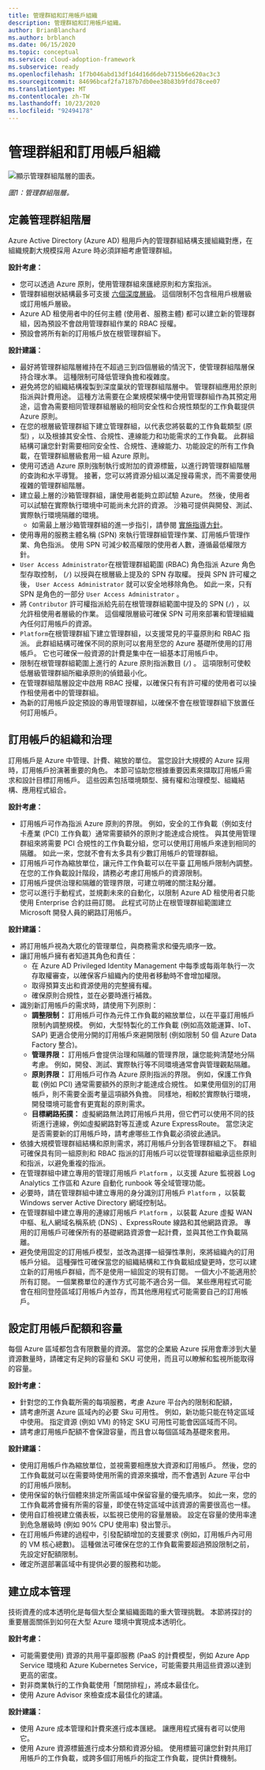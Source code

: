 ```yaml
---
title: 管理群組和訂用帳戶組織
description: 管理群組和訂用帳戶組織。
author: BrianBlanchard
ms.author: brblanch
ms.date: 06/15/2020
ms.topic: conceptual
ms.service: cloud-adoption-framework
ms.subservice: ready
ms.openlocfilehash: 1f7b046abd13df1d4d16d6deb7315b6e620ac3c3
ms.sourcegitcommit: 84696bcaf2fa7187b7db0ee38b83b9fdd78cee07
ms.translationtype: MT
ms.contentlocale: zh-TW
ms.lasthandoff: 10/23/2020
ms.locfileid: "92494178"
---
```

# <a name="management-group-and-subscription-organization"></a>管理群組和訂用帳戶組織

![顯示管理群組階層的圖表。](./media/sub-org.png)

_圖1：管理群組階層。_

## <a name="define-a-management-group-hierarchy"></a>定義管理群組階層

Azure Active Directory (Azure AD) 租用戶內的管理群組結構支援組織對應，在組織規劃大規模採用 Azure 時必須詳細考慮管理群組。

**設計考慮：**

- 您可以透過 Azure 原則，使用管理群組來匯總原則和方案指派。
- 管理群組樹狀結構最多可支援 [六個深度層級](/azure/governance/management-groups/overview#hierarchy-of-management-groups-and-subscriptions)。 這個限制不包含租用戶根層級或訂用帳戶層級。
- Azure AD 租使用者中的任何主體 (使用者、服務主體) 都可以建立新的管理群組，因為預設不會啟用管理群組作業的 RBAC 授權。
- 預設會將所有新的訂用帳戶放在根管理群組下。

**設計建議：**

- 最好將管理群組階層維持在不超過三到四個層級的情況下，使管理群組階層保持合理水準。 這種限制可降低管理負擔和複雜度。
- 避免將您的組織結構複製到深度巢狀的管理群組階層中。 管理群組應用於原則指派與計費用途。 這種方法需要在企業規模架構中使用管理群組作為其預定用途，這會為需要相同管理群組層級的相同安全性和合規性類型的工作負載提供 Azure 原則。
- 在您的根層級管理群組下建立管理群組，以代表您將裝載的工作負載類型 (原型) ，以及根據其安全性、合規性、連線能力和功能需求的工作負載。 此群組結構可讓您針對需要相同安全性、合規性、連線能力、功能設定的所有工作負載，在管理群組層級套用一組 Azure 原則。
- 使用可透過 Azure 原則強制執行或附加的資源標籤，以進行跨管理群組階層的查詢和水平導覽。 接著，您可以將資源分組以滿足搜尋需求，而不需要使用複雜的管理群組階層。
- 建立最上層的沙箱管理群組，讓使用者能夠立即試驗 Azure。 然後，使用者可以試驗在實際執行環境中可能尚未允許的資源。 沙箱可提供與開發、測試、實際執行環境隔離的環境。
  - 如需最上層沙箱管理群組的進一步指引，請參閱 [實施指導方針](./implementation-guidelines.md#sandbox-governance-guidance)。
- 使用專用的服務主體名稱 (SPN) 來執行管理群組管理作業、訂用帳戶管理作業、角色指派。 使用 SPN 可減少較高權限的使用者人數，遵循最低權限方針。
- `User Access Administrator`在根管理群組範圍 (RBAC) 角色指派 Azure 角色型存取控制， (`/`) 以授與在根層級上提及的 SPN 存取權。 授與 SPN 許可權之後， `User Access Administrator` 就可以安全地移除角色。 如此一來，只有 SPN 是角色的一部分 `User Access Administrator` 。
- 將 `Contributor` 許可權指派給先前在根管理群組範圍中提及的 SPN (`/`) ，以允許租使用者層級的作業。 這個權限層級可確保 SPN 可用來部署和管理組織內任何訂用帳戶的資源。
- `Platform`在根管理群組下建立管理群組，以支援常見的平臺原則和 RBAC 指派。 此群組結構可確保不同的原則可以套用至您的 Azure 基礎所使用的訂用帳戶。 它也可確保一般資源的計費是集中在一組基本訂用帳戶中。
- 限制在根管理群組範圍上進行的 Azure 原則指派數目 (`/`) 。 這項限制可使較低層級管理群組所繼承原則的偵錯最小化。
- 在管理群組階層設定中啟用 RBAC 授權，以確保只有有許可權的使用者可以操作租使用者中的管理群組。
- 為新的訂用帳戶設定預設的專用管理群組，以確保不會在根管理群組下放置任何訂用帳戶。

## <a name="subscription-organization-and-governance"></a>訂用帳戶的組織和治理

訂用帳戶是 Azure 中管理、計費、縮放的單位。 當您設計大規模的 Azure 採用時，訂用帳戶扮演著重要的角色。 本節可協助您根據重要因素來擷取訂用帳戶需求和設計目標訂用帳戶。 這些因素包括環境類型、擁有權和治理模型、組織結構、應用程式組合。

**設計考慮：**

- 訂用帳戶可作為指派 Azure 原則的界限。 例如，安全的工作負載（例如支付卡產業 (PCI) 工作負載）通常需要額外的原則才能達成合規性。 與其使用管理群組來將需要 PCI 合規性的工作負載分組，您可以使用訂用帳戶來達到相同的隔離。 如此一來，您就不會有太多具有少數訂用帳戶的管理群組。
- 訂用帳戶可作為縮放單位，讓元件工作負載可以在平臺 [訂](/azure/azure-subscription-service-limits)用帳戶限制內調整。 在您的工作負載設計階段，請務必考慮訂用帳戶的資源限制。
- 訂用帳戶提供治理和隔離的管理界限，可建立明確的關注點分離。
- 您可以進行手動程式，並規劃未來的自動化，以限制 Azure AD 租使用者只能使用 Enterprise 合約註冊訂閱。 此程式可防止在根管理群組範圍建立 Microsoft 開發人員的網路訂用帳戶。

**設計建議：**

- 將訂用帳戶視為大眾化的管理單位，與商務需求和優先順序一致。
- 讓訂用帳戶擁有者知道其角色和責任：
  - 在 Azure AD Privileged Identity Management 中每季或每兩年執行一次存取權審查，以確保客戶組織內的使用者移動時不會增加權限。
  - 取得預算支出和資源使用的完整擁有權。
  - 確保原則合規性，並在必要時進行補救。
- 識別新訂用帳戶的需求時，請使用下列原則：
  - **調整限制：** 訂用帳戶可作為元件工作負載的縮放單位，以在平臺訂用帳戶限制內調整規模。 例如，大型特製化的工作負載 (例如高效能運算、IoT、SAP) 更適合使用分開的訂用帳戶來避開限制 (例如限制 50 個 Azure Data Factory 整合)。
  - **管理界限：** 訂用帳戶會提供治理和隔離的管理界限，讓您能夠清楚地分隔考慮。 例如，開發、測試、實際執行等不同環境通常會與管理觀點隔離。
  - **原則界限：** 訂用帳戶可作為 Azure 原則指派的界限。 例如，保護工作負載 (例如 PCI) 通常需要額外的原則才能達成合規性。 如果使用個別的訂用帳戶，則不需要全面考量這項額外負擔。 同樣地，相較於實際執行環境，開發環境可能會有更寬鬆的原則需求。
  - **目標網路拓撲：** 虛擬網路無法跨訂用帳戶共用，但它們可以使用不同的技術進行連線，例如虛擬網路對等互連或 Azure ExpressRoute。 當您決定是否需要新的訂用帳戶時，請考慮哪些工作負載必須彼此通訊。
- 依據大規模管理群組結構和原則需求，將訂用帳戶分到各管理群組之下。 群組可確保具有同一組原則和 RBAC 指派的訂用帳戶可以從管理群組繼承這些原則和指派，以避免重複的指派。
- 在管理群組中建立專用的管理訂用帳戶 `Platform` ，以支援 Azure 監視器 Log Analytics 工作區和 Azure 自動化 runbook 等全域管理功能。
- 必要時，請在管理群組中建立專用的身分識別訂用帳戶 `Platform` ，以裝載 Windows server Active Directory 網域控制站。
- 在管理群組中建立專用的連線訂用帳戶 `Platform` ，以裝載 Azure 虛擬 WAN 中樞、私人網域名稱系統 (DNS) 、ExpressRoute 線路和其他網路資源。 專用的訂用帳戶可確保所有的基礎網路資源會一起計費，並與其他工作負載隔離。
- 避免使用固定的訂用帳戶模型，並改為選擇一組彈性準則，來將組織內的訂用帳戶分組。 這種彈性可確保當您的組織結構和工作負載組成變更時，您可以建立新的訂用帳戶群組，而不是使用一組固定的現有訂閱。 一個大小不能適用於所有訂閱。 一個業務單位的運作方式可能不適合另一個。 某些應用程式可能會在相同登陸區域訂用帳戶內並存，而其他應用程式可能需要自己的訂用帳戶。

## <a name="configure-subscription-quota-and-capacity"></a>設定訂用帳戶配額和容量

每個 Azure 區域都包含有限數量的資源。 當您的企業級 Azure 採用會牽涉到大量資源數量時，請確定有足夠的容量和 SKU 可使用，而且可以瞭解和監視所能取得的容量。

**設計考慮：**

- 針對您的工作負載所需的每項服務，考慮 Azure 平台內的限制和配額，
- 請考慮所選 Azure 區域內的必要 Sku 可用性。 例如，新功能只能在特定區域中使用。 指定資源 (例如 VM) 的特定 SKU 可用性可能會因區域而不同。
- 請考慮訂用帳戶配額不會保證容量，而且會以每個區域為基礎來套用。

**設計建議：**

- 使用訂用帳戶作為縮放單位，並視需要相應放大資源和訂用帳戶。 然後，您的工作負載就可以在需要時使用所需的資源來擴增，而不會遇到 Azure 平台中的訂用帳戶限制。
- 使用保留的執行個體來排定所需區域中保留容量的優先順序。 如此一來，您的工作負載將會擁有所需的容量，即使在特定區域中該資源的需要很高也一樣。
- 使用自訂檢視建立儀表板，以監視已使用的容量層級。 設定在容量的使用率達到危急層級時 (例如 90% CPU 使用率) 發出警示。
- 在訂用帳戶佈建的過程中，引發配額增加的支援要求 (例如，訂用帳戶內可用的 VM 核心總數)。 這種做法可確保在您的工作負載需要超過預設限制之前，先設定好配額限制。
- 確定所選部署區域中有提供必要的服務和功能。

## <a name="establish-cost-management"></a>建立成本管理

技術資產的成本透明化是每個大型企業組織面臨的重大管理挑戰。 本節將探討的重要層面關係到如何在大型 Azure 環境中實現成本透明化。

**設計考慮：**

- 可能需要使用) 資源的共用平臺即服務 (PaaS 的計費模型，例如 Azure App Service 環境和 Azure Kubernetes Service，可能需要共用這些資源以達到更高的密度。
- 對非商業執行的工作負載使用「關閉排程」，將成本最佳化。
- 使用 Azure Advisor 來檢查成本最佳化的建議。

**設計建議：**

- 使用 Azure 成本管理和計費來進行成本匯總。 讓應用程式擁有者可以使用它。
- 使用 Azure 資源標籤進行成本分類和資源分組。 使用標籤可讓您針對共用訂用帳戶的工作負載，或跨多個訂用帳戶的指定工作負載，提供計費機制。
